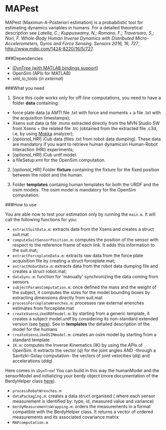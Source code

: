 # MAPest

MAPest (Maximun-A-Posteriori estimation) is a probabilistic tool for estimating dynamics variables in humans.  For a detailed theoretical description see  *Latella, C.; Kuppuswamy, N.; Romano, F.; Traversaro, S.; Nori, F.	Whole-Body Human Inverse Dynamics with Distributed Micro-Accelerometers, Gyros and Force Sensing. Sensors 2016, 16, 727*, http://www.mdpi.com/1424-8220/16/5/727. 

###Dependencies
- [iDynTree (with MATLAB bindings support)](https://github.com/robotology/idyntree)
- OpenSim (APIs for MATLAB) 
- xml_io_tools (in *external*)

###What you need

1. Since this code works only for off-line computations, you need to have a folder **data** containing:
  - force plate data (a AMTI file .txt with force and moments + a file .txt with the acquisition timestamps);
  - Xsens suit data (a file .mvnx extracted directly from the MVN Studio SW from Xsens + the related file .trc (obtained from the extracted file .c3d, i.e, by using [Mokka](http://biomechanical-toolkit.github.io/mokka/) analyzer);
  - [*optional_HRI*] iCub data (files .txt from robot data dumping).  These data are mandatory if you want to retrieve human dynamicsin Human-Robot Interaction (HRI) experiments;
  - [*optional_HRI*] iCub urdf model.
  - a fileSetup.xml for the OpenSim computation.
  

2. [*optional_HRI*] Folder **fixture** containing the fixture for the fixed position between the robot and the human.

3. Folder **templates** containig human templates for both the URDF and the osim models.  The osim model is mandatory for the OpenSim computation.


###How to use

You are able now to test your estimation only by running the `main.m`. It will call the following functions for you:
- `extractSuitData.m`: extracts data from the Xsens and creates a struct suit.mat
- `computeSuitSensorPosition.m`: computes the position of the sensor with respect to the reference frame of each link. It adds this information to the suit.mat;
- `extractForceplateData.m`: extracts raw data from the force plate acquisition file by creating a struct forceplate.mat;
- `extractRobotData.m`: extracts data from the robot data dumping file and creates a struct robot.mat;
- `dataSync.m`: function for 'manually' synchronizing the data coming from sensors
- `subjectParamsComputation.m`: once defined the mass and the weight of the subject, it computes the sizes for the model bounding boxes by extracting dimensions directly from suit.mat
- `processForceplateWrenches.m`: processes raw external wrenches estimates from forceplate.mat
- `createXsensLikeURDFmodel.m`: by starting from a generic template, it creates a subject model.urdf by considering its non-standard extended version (see [here](https://github.com/robotology/idyntree/blob/master/doc/model_loading.md)). See in **templates** the detailed description of the model for the humans
- `createXsensLikeOSIMmodel.m`: creates an osim model by starting from a standard template
- `IK.m`: computes the Inverse Kinematics (IK) by using the APIs of OpenSim.  It extracts the vector (*q*) for the joint angles AND -through a Savitzki-Golay computation- the vectors of joint velocities (*dq*) and accelerations (*ddq*)

Here comes in `iDynTree`!  You can build in this way the humanModel and the sensorModel and initializing your berdy object (more documentation of the BerdyHelper class [here](https://github.com/robotology/idyntree/blob/master/src/estimation/include/iDynTree/Estimation/BerdyHelper.h)).

- `processRobotWrenches.m`
- `dataPackaging.m`: creates a data struct organised ( where each sensor measurement is identified by: type, id, measured value and variance)
- `berdyMeasurementsWrapping.m`: orders the measurements in a format compatible with the BerdyHelper class.  It returns a vector of ordered measurements and its associated covariance matrix
- `MAPcomputation.m`
